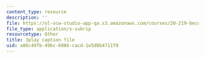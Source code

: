 ```yaml
---
content_type: resource
description: ''
file: https://ol-ocw-studio-app-qa.s3.amazonaws.com/courses/20-219-becoming-the-next-bill-nye-writing-and-hosting-the-educational-show-january-iap-2015/a86c49fb49bc6086cacd1e5d0b4711f9_csmoWTVA1GU.srt
file_type: application/x-subrip
resourcetype: Other
title: 3play caption file
uid: a86c49fb-49bc-6086-cacd-1e5d0b4711f9
---
```

